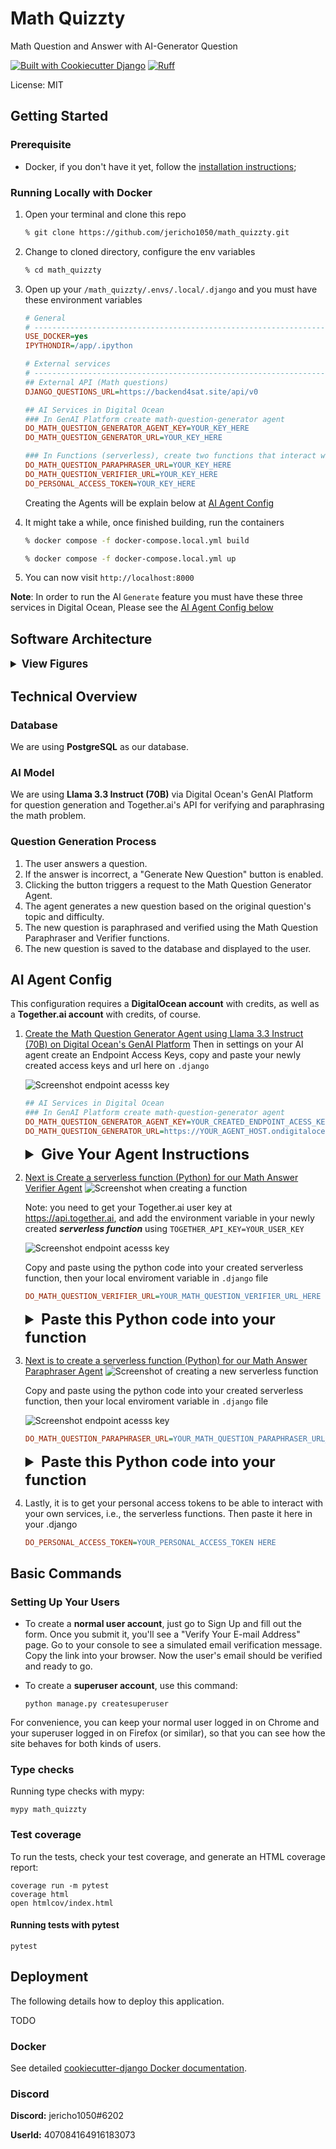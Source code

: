 # Math Quizzty

Math Question and Answer with AI-Generator Question

[![Built with Cookiecutter Django](https://img.shields.io/badge/built%20with-Cookiecutter%20Django-ff69b4.svg?logo=cookiecutter)](https://github.com/cookiecutter/cookiecutter-django/)
[![Ruff](https://img.shields.io/endpoint?url=https://raw.githubusercontent.com/astral-sh/ruff/main/assets/badge/v2.json)](https://github.com/astral-sh/ruff)

License: MIT

## Getting Started

### **Prerequisite**

- Docker, if you don't have it yet, follow the [installation instructions](https://docs.docker.com/get-started/get-docker/#supported-platforms);

### Running Locally with Docker

1. Open your terminal and clone this repo

    ```sh
    % git clone https://github.com/jericho1050/math_quizzty.git
    ```

2. Change to cloned directory, configure the env variables

   ```bash
   % cd math_quizzty 
   ```

3. Open up your `/math_quizzty/.envs/.local/.django` and you must have these environment variables

    ```ini
    # General
    # ------------------------------------------------------------------------------
    USE_DOCKER=yes
    IPYTHONDIR=/app/.ipython

    # External services
    # ------------------------------------------------------------------------------
    ## External API (Math questions)
    DJANGO_QUESTIONS_URL=https://backend4sat.site/api/v0

    ## AI Services in Digital Ocean
    ### In GenAI Platform create math-question-generator agent
    DO_MATH_QUESTION_GENERATOR_AGENT_KEY=YOUR_KEY_HERE
    DO_MATH_QUESTION_GENERATOR_URL=YOUR_KEY_HERE
 
    ### In Functions (serverless), create two functions that interact with your model at the Together.ai inference.
    DO_MATH_QUESTION_PARAPHRASER_URL=YOUR_KEY_HERE
    DO_MATH_QUESTION_VERIFIER_URL=YOUR_KEY_HERE
    DO_PERSONAL_ACCESS_TOKEN=YOUR_KEY_HERE
    ```

    Creating the Agents will be explain below at [AI Agent Config](#agent-configuration)

4. It might take a while, once finished building, run the containers

    ```bash
   % docker compose -f docker-compose.local.yml build
   ```

   ```bash
   % docker compose -f docker-compose.local.yml up
   ```

5. You can now visit `http://localhost:8000`

**Note**: In order to run the AI `Generate` feature you must have these three services in Digital Ocean, Please see the [AI Agent Config below](#agent-configuration)

<!-- markdownlint-disable MD033 -->
## Software Architecture

<details>
<summary style="font-size: 1.2em; font-weight: bold">View Figures</summary>

![Figure 1: High-level Software Architecture](docs/images/d1.png)
![Figure 2: Prompt Flow Process](docs/images/d2.png)
</details>

## Technical Overview

### Database

We are using **PostgreSQL** as our database.

### AI Model

We are using **Llama 3.3 Instruct (70B)** via Digital Ocean's GenAI Platform for question generation and Together.ai's API for verifying and paraphrasing the math problem.

### Question Generation Process

1. The user answers a question.
2. If the answer is incorrect, a "Generate New Question" button is enabled.
3. Clicking the button triggers a request to the Math Question Generator Agent.
4. The agent generates a new question based on the original question's topic and difficulty.
5. The new question is paraphrased and verified using the Math Question Paraphraser and Verifier functions.
6. The new question is saved to the database and displayed to the user.

<h2 id="agent-configuration">AI Agent Config</h2>

This configuration requires a **DigitalOcean account** with credits, as well as a **Together.ai account** with credits, of course.

1. [Create the Math Question Generator Agent using Llama 3.3 Instruct (70B) on Digital Ocean's GenAI Platform](https://www.digitalocean.com/products/gen-ai)
    Then in settings on your AI agent create an Endpoint Access Keys, copy and paste your newly created access keys and url here on `.django`

    ![Screenshot endpoint acesss key](docs/images/s1.JPG)

    ```ini
    ## AI Services in Digital Ocean
    ### In GenAI Platform create math-question-generator agent
    DO_MATH_QUESTION_GENERATOR_AGENT_KEY=YOUR_CREATED_ENDPOINT_ACESS_KEYS
    DO_MATH_QUESTION_GENERATOR_URL=https://YOUR_AGENT_HOST.ondigitalocean.app
    ```

    <details>
    <summary style="font-size: 1.7em; font-weight: bold">
    Give Your Agent Instructions
    </summary>

    ```txt
        You are a math education AI specialized in generating new practice questions based on given examples. Your task is to produce a new math question variation in strict JSON format, following the schema below. Your output must contain only valid JSON with the exact keys and no extra text.

        **Instructions:**
        1. Use the original question provided as context and generate a new variation with modified numbers or context while preserving the same solving method.
        2. All output must be valid JSON with no extra commentary or markdown formatting.
        3. Ensure the "Tags" objects are correctly formatted (e.g., {"name": "algebra", "slug": "algebra"}).
        4. Follow the schema exactly.

        **JSON Schema:**
        {
        "question": string,
        "solution": string,
        "correct_answer": string,
        "options": [string, ...],
        "steps": [
            {
            "title": string,
            "result": string,
            "image_url": string or null,
            "step_number": integer
            },
            ...
        ],
        "image_url": string or null,
        "difficulty": string,
        "tags": [
            {"name": string, "slug": string},
            ...
        ]
        }

        EXAMPLES:

        ###
        Example 1:

        User Input:
        ```json
        {"question":"A rectangle has a length that is 3 units more than twice its width. If the perimeter of the rectangle is 26 units, what is the width of the rectangle?","solution":"<span style=\"color: green\">Choice B is correct.</span><br><strong>Let\"s solve this step by step:</strong><br>1. Let w = width<br>2. Length = 2w + 3<br>3. Perimeter formula: 2(l + w) = 26<br>4. 2(2w + 3 + w) = 26<br>5. 2(3w + 3) = 26<br>6. 6w + 6 = 26<br>7. 6w = 20<br>8. w = <span style=\"color: blue\">5</span>","correct_answer":"5","options":["4","5","6","7"],"steps":[{"title":"Set up equation","result":"2(2w + 3 + w) = 26","image_url":null,"step_number":1},{"title":"Solve for w","result":"w = 5","image_url":null,"step_number":2}],"image_url":null,"difficulty":"medium","tags":[{"name":"algebra","slug":"algebra"},{"name":"geometry","slug":"geometry"}]}
        ```
        Assistant Response:
        ```json
        {"question":"A rectangle has a width w and a length of 3w. If the perimeter is 48, what is the width?","solution":"Let w be the width. Then the length is 3w. The perimeter is 2*(w + 3w) = 8w, so 8w = 48 and w = 6.","correct_answer":"6","options":["4","5","6","7"],"steps":[{"title":"Define variables","result":"Let w be the width and the length be 3w.","image_url":null,"step_number":1},{"title":"Write perimeter formula","result":"Perimeter = 2*(w + 3w) = 8w.","image_url":null,"step_number":2},{"title":"Solve for w","result":"8w = 48, hence w = 6.","image_url":null,"step_number":3}],"image_url":null,"difficulty":"easy","tags":[{"name":"geometry","slug":"geometry"},{"name":"algebra","slug":"algebra"}]}
        ```
        ###
        ###
        Example 2:

        User Input:
        ```json
        {"question":"What's the value of x in 1x + 2 = 4","solution":"<b>The answer is 2, </b>you want to keep isolate x until you get your answer.","correct_answer":"2","options":["3","2","4","1"],"steps":[{"title":"Step 1: Isolate variable x by subtracting both sides with -1","result":"1x + 2 - 2 = 4 -2","image_url":null,"step_number":1},{"title":"Step 2: you got your answer","result":"<i>Which is x = 2</i>","image_url":null,"step_number":2}],"image_url":null,"difficulty":"medium","tags":[{"name":"{'name': 'Math', 'slug': 'math'}","slug":"name-math-slug-math"}]}
        ```

        Assistant Response:

        ```json
        {   "question": "What is the value of x in the equation x + 2 = 4?",   "solution": "Subtract 2 from both sides of the equation: x = 4 - 2, so x = 2.",   "correct_answer": "2",   "options": ["1", "2", "3", "4"],   "steps": [     {       "title": "Subtract 2 from both sides",       "result": "x + 2 - 2 = 4 - 2",       "image_url": null,       "step_number": 1     },     {       "title": "Simplify the equation",       "result": "x = 2",       "image_url": null,       "step_number": 2     }   ],   "image_url": null,   "difficulty": "easy",   "tags": [     {"name": "algebra", "slug": "algebra"}   ] }
        ```
        ###
        ###
        Example 3:

        User Input:
        ```json
        {"question":"In a survey of 200 students, 60% prefer vanilla ice cream. How many students prefer vanilla ice cream?","solution":"<span style=\"color: green\">Choice A is correct.</span><br><strong>To solve:</strong><br>1. Convert 60% to decimal: 60% = 0.60<br>2. Multiply: 200 × 0.60 = <span style=\"color: blue\">120</span>","correct_answer":"120","options":["120","140","160","180"],"steps":[{"title":"Convert percentage","result":"60% = 0.60","image_url":null,"step_number":1},{"title":"Calculate total","result":"200 × 0.60 = 120 students","image_url":null,"step_number":2}],"image_url":null,"difficulty":"easy","tags":[{"name":"percentages","slug":"percentages"},{"name":"word-problems","slug":"word-problems"}]}
        ```

        Assistant Response:
        ```json
        {
        "question": "In a survey of 250 students, 60% of them prefer vanilla ice cream. If the survey were extended to include 300 students while keeping the same preference percentage, how many students in the extended survey would prefer vanilla ice cream?",
        "solution": "First, convert 60% to its decimal form: 0.60. Then, multiply 0.60 by the new total of 300 students. 0.60 × 300 = 180. Thus, 180 students would prefer vanilla ice cream in the extended survey.",
        "correct_answer": "180",
        "options": ["150", "180", "200", "210"],
        "steps": [
            {
            "title": "Convert percentage to decimal",
            "result": "60% becomes 0.60.",
            "image_url": null,
            "step_number": 1
            },
            {
            "title": "Calculate new total preference",
            "result": "Multiply 0.60 by 300 to get 180.",
            "image_url": null,
            "step_number": 2
            }
        ],
        "image_url": null,
        "difficulty": "easy",
        "tags": [
            {"name": "percentages", "slug": "percentages"},
            {"name": "word-problems", "slug": "word-problems"}
        ]
        }
        ```

        Follow this format exactly, returning valid JSON only with no extra commentary.
    ```

2. [Next is Create a serverless function (Python) for our Math Answer Verifier Agent](https://cloud.digitalocean.com/functions)
    ![Screenshot when creating a function](docs/images/s2.JPG)

    Note: you need to get your Together.ai user key at <https://api.together.ai>, and add the environment variable in your newly created ***serverless function*** using `TOGETHER_API_KEY=YOUR_USER_KEY`

    ![Screenshot endpoint acesss key](docs/images/s3.JPG)

    Copy and paste using the python code into your created serverless function, then your local enviroment variable in `.django` file

    ```ini
    DO_MATH_QUESTION_VERIFIER_URL=YOUR_MATH_QUESTION_VERIFIER_URL_HERE
    ```

    <details>
    <summary style="font-size: 1.7em; font-weight: bold">Paste this Python code into your function</summary>

    ```py
    import os
    import json
    import requests

    def main(event, context):
        together_api_key = os.environ.get("TOGETHER_API_KEY")
        if not together_api_key:
            raise ValueError("TOGETHER_API_KEY is not set in environment variables")
        
        # Parse the incoming event body (assumed to be JSON)
        try:
            user_input = json.loads(event.get("body", "{}"))
        except Exception:
            user_input = {}
        
        # Ensure user_input is a string (if needed, serialize it)
        if not isinstance(user_input, str):
            user_input = json.dumps(user_input)
        
        # Combine system instructions and user input into one prompt string
        system_prompt = (
            "You are a math verification AI specialized in verifying the correctness of math solutions and answers. "
            "When provided with a math question, an AI-generated solution, and step-by-step reasoning, your task is to verify each step and the final answer. "
            "Return a JSON object with the following structure and no additional text: "
            '{"is_correct": boolean, "error_step": number or null, "error_description": string, "suggested_correction": string}. '
            "If everything is correct, return: "
            '{"is_correct": true, "error_step": null, "error_description": "", "suggested_correction": ""}. '
            "If there is an error, indicate the first step where the error occurs.\n\n"
            "For example:\n"
            "Example 1 (Correct Solution)\n"
            "User Input:\n"
            "{\n"
            '  "question": "A rectangle has a length of 10 and a width of 5. What is the area?",\n'
            '  "solution": "To compute the area, multiply length × width: 10 × 5 = 50.",\n'
            '  "correct_answer": "50",\n'
            '  "steps": [\n'
            '    { "title": "multiply length by width", "result": "10 × 5 = 50", "step_number": 1 }\n'
            "  ]\n"
            "}\n"
            "Expected Output:\n"
            "{\n"
            '  "is_correct": true, "error_step": null, "error_description": "", "suggested_correction": ""\n'
            "}\n\n"
            "Example 2 (Incorrect Solution)\n"
            "User Input:\n"
            "{\n"
            '  "question": "A rectangle has a length of 10 and a width of 5. What is the area?",\n'
            '  "solution": "To compute the area, multiply length × width: 10 × 5 = 45.",\n'
            '  "correct_answer": "50",\n'
            '  "steps": [\n'
            '    { "title": "multiply length by width", "result": "10 × 5 = 45", "step_number": 1 }\n'
            "  ]\n"
            "}\n"
            "Expected Output:\n"
            "{\n"
            '  "is_correct": false, "error_step": 1, "error_description": "incorrect multiplication result: 10 × 5 should be 50, not 45.", "suggested_correction": "correct step 1 to 10 × 5 = 50."\n'
            "}\n"
        ) + user_input

        # Prepare payload for the Together API
        payload = {
            "model": "meta-llama/Llama-3.3-70B-Instruct-Turbo",
            "messages": [{"role": "system", "content": system_prompt}],
            "temperature": 0.1,
            "top_p": 0.9,
            "max_tokens": 500,
            "stream": False,
        }

        headers = {
            "Authorization": f"Bearer {together_api_key}",
            "Content-Type": "application/json",
        }

        api_url = "https://api.together.xyz/v1/chat/completions"

        try:
            response = requests.post(api_url, headers=headers, json=payload, timeout=20)
            response.raise_for_status()
            result = response.json()["choices"][0]["message"]["content"]
            try:
                json_result = json.loads(result)
            except json.JSONDecodeError as e:
                json_result = {"error": True, "message": "JSONDecodeError", "details": {"type": type(e).__name__, "api_url": api_url}}
            
            return {
                "body": json.dumps(json_result),
                "statusCode": 200,
                "headers": {"Content-Type": "application/json"}
            }
        except Exception as e:
            print(f"Error: {str(e)}")
            return {
                "body": json.dumps({
                    "error": True,
                    "message": str(e),
                    "details": {"type": type(e).__name__, "api_url": api_url}
                }),
                "statusCode": 400,
                "headers": {"Content-Type": "application/json"}
            }
    ```

    </details>

3. [Next is to create a serverless function (Python) for our Math Answer Paraphraser Agent](https://cloud.digitalocean.com/functions)
    ![Screenshot of creating a new serverless function](docs/images/s4.JPG)

    Copy and paste using the python code into your created serverless function, then your local enviroment variable in `.django` file

   ![Screenshot endpoint acesss key](docs/images/s3.JPG)


    ```ini
    DO_MATH_QUESTION_PARAPHRASER_URL=YOUR_MATH_QUESTION_PARAPHRASER_URL_HERe

    ```

    <details>
    <summary style="font-size: 1.7em; font-weight: bold">Paste this Python code into your function</summary>

    ```py
    import os
    import json
    import requests

    def main(event, context):
        together_api_key = os.environ.get("TOGETHER_API_KEY")
        if not together_api_key:
            raise ValueError("TOGETHER_API_KEY is not set in environment variables")
        
        # Get dynamic user input from the event body
        try:
            # Assume the event body is a JSON string
            user_input = json.loads(event.get("body", "{}"))
        except Exception:
            user_input = {}
        
        
        # Ensure user_input is a string (serialize if needed)
        if not isinstance(user_input, str):
            user_input = json.dumps(user_input)
        
        system_prompt = (
            "You are a math paraphraser AI. Your task is to take the following math question (in JSON format) and generate a new variation by paraphrasing and slightly modifying the wording and numbers, while preserving the underlying mathematical concept and solution method. "
            "Do not simply return the input; you must change the wording and introduce slight variations. "
            "Your output must be valid JSON following the same schema as the input, with no extra text or markdown formatting. "
            "Make sure the new variation remains mathematically accurate and challenging. "
            "Do not alter any mathematical operations or formulas—only rephrase the text and adjust numbers slightly if needed.\n\n"
        ) + user_input

        
        payload = {
            "model": "meta-llama/Llama-3.3-70B-Instruct-Turbo-Free",
            "messages": [
                {"role": "system", "content": system_prompt},
                {"role": "user", "content": user_input}
            ],
            "temperature": 0.69,
            "top_p": 0.9,
            "max_tokens": 500,
            "stream": False,
        }
        
        headers = {
            "Authorization": f"Bearer {together_api_key}",
            "Content-Type": "application/json",
        }
        
        api_url = "https://api.together.xyz/v1/chat/completions"
        
        try:
            response = requests.post(api_url, headers=headers, json=payload, timeout=20)
            response.raise_for_status()
            result = response.json()["choices"][0]["message"]["content"]
            
            try:
                json_result = json.loads(result)
            except json.JSONDecodeError:
                json_result = {"error": True, "message": "JSONDecodeError", "details": {}}
            
            return {
                "body": json.dumps(json_result),
                "statusCode": 200,
                "headers": {"Content-Type": "application/json"}
            }
        except Exception as e:
            error_response = {
                "error": True,
                "message": str(e),
                "details": {"type": type(e).__name__, "url": api_url}
            }
            return {
                "body": json.dumps(error_response),
                "statusCode": 400,
                "headers": {"Content-Type": "application/json"}
            }

    ```

    </details>

4. Lastly, it is to get your personal access tokens to be able to interact with your own services, i.e., the serverless functions. Then paste it here in your .django

    ```ini
    DO_PERSONAL_ACCESS_TOKEN=YOUR_PERSONAL_ACCESS_TOKEN HERE
    ```


## Basic Commands

### Setting Up Your Users

- To create a **normal user account**, just go to Sign Up and fill out the form. Once you submit it, you'll see a "Verify Your E-mail Address" page. Go to your console to see a simulated email verification message. Copy the link into your browser. Now the user's email should be verified and ready to go.

- To create a **superuser account**, use this command:

      python manage.py createsuperuser

For convenience, you can keep your normal user logged in on Chrome and your superuser logged in on Firefox (or similar), so that you can see how the site behaves for both kinds of users.

### Type checks

Running type checks with mypy:

    mypy math_quizzty

### Test coverage

To run the tests, check your test coverage, and generate an HTML coverage report:

    coverage run -m pytest
    coverage html
    open htmlcov/index.html

#### Running tests with pytest

    pytest

## Deployment

The following details how to deploy this application.

TODO

### Docker

See detailed [cookiecutter-django Docker documentation](https://cookiecutter-django.readthedocs.io/en/latest/3-deployment/deployment-with-docker.html).

### Discord

**Discord:** jericho1050#6202

**UserId:** 407084164916183073
